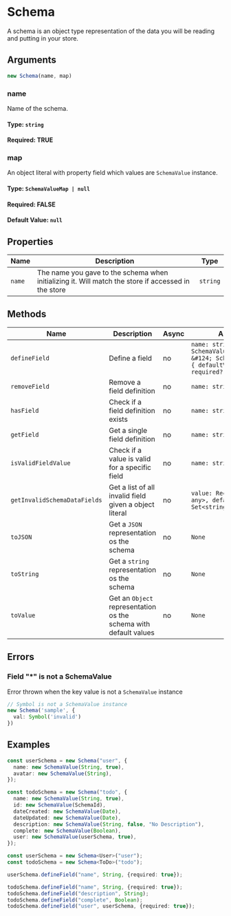 # Schema
A schema is an object type representation of the data you will be reading and putting in your store.

## Arguments

```ts
new Schema(name, map)
```

### name
Name of the schema.

#### Type: `string`
#### Required: TRUE

### map
An object literal with property field which values are `SchemaValue` instance.

#### Type: `SchemaValueMap | null`
#### Required: FALSE
#### Default Value: `null`

## Properties
| Name                 | Description                                                                                         | Type     |
|----------------------|-----------------------------------------------------------------------------------------------------|----------|
| `name`               | The name you gave to the schema when initializing it. Will match the store if accessed in the store | `string` |

## Methods
| Name                         | Description                                                           | Async   | Arguments                                                                                                               | Return        |
|------------------------------|-----------------------------------------------------------------------|---------|-------------------------------------------------------------------------------------------------------------------------|---------------|
| `defineField`                | Define a field                                                        | no      | `name: string, type: SchemaValueConstructorType &#124; Schema<T>, options: { defaultValue?: any, required?: boolean }`  | `void`        |
| `removeField`                | Remove a field definition                                             | no      | `name: string`                                                                                                          | `void`        |
| `hasField`                   | Check if a field definition exists                                    | no      | `name: string`                                                                                                          | `boolean`     |
| `getField`                   | Get a single field definition                                         | no      | `name: string`                                                                                                          | `SchemaValue` |
| `isValidFieldValue`          | Check if a value is valid for a specific field                        | no      | `name: string, value: any`                                                                                              | `boolean`     |
| `getInvalidSchemaDataFields` | Get a list of all invalid field given a object literal                | no      | `value: Record<string, any>, defaultKeys: Set<string>`                                                                  | `string[]`    |
| `toJSON`                     | Get a `JSON` representation os the schema                             | no      | `None`                                                                                                                  | `SchemaJSON`  |
| `toString`                   | Get a `string` representation os the schema                           | no      | `None`                                                                                                                  | `string`      |
| `toValue`                    | Get an `Object` representation os the schema with default values      | no      | `None`                                                                                                                  | `T`           |


## Errors

### Field "*" is not a SchemaValue
Error thrown when the key value is not a `SchemaValue` instance

```ts
// Symbol is not a SchemaValue instance
new Schema('sample', {
  val: Symbol('invalid')
})
```

## Examples

```ts
const userSchema = new Schema("user", {
  name: new SchemaValue(String, true),
  avatar: new SchemaValue(String),
});

const todoSchema = new Schema("todo", {
  name: new SchemaValue(String, true),
  id: new SchemaValue(SchemaId),
  dateCreated: new SchemaValue(Date),
  dateUpdated: new SchemaValue(Date),
  description: new SchemaValue(String, false, "No Description"),
  complete: new SchemaValue(Boolean),
  user: new SchemaValue(userSchema, true),
});
```

```ts
const userSchema = new Schema<User>("user");
const todoSchema = new Schema<ToDo>("todo");

userSchema.defineField("name", String, {required: true});

todoSchema.defineField("name", String, {required: true});
todoSchema.defineField("description", String);
todoSchema.defineField("complete", Boolean);
todoSchema.defineField("user", userSchema, {required: true});
```
